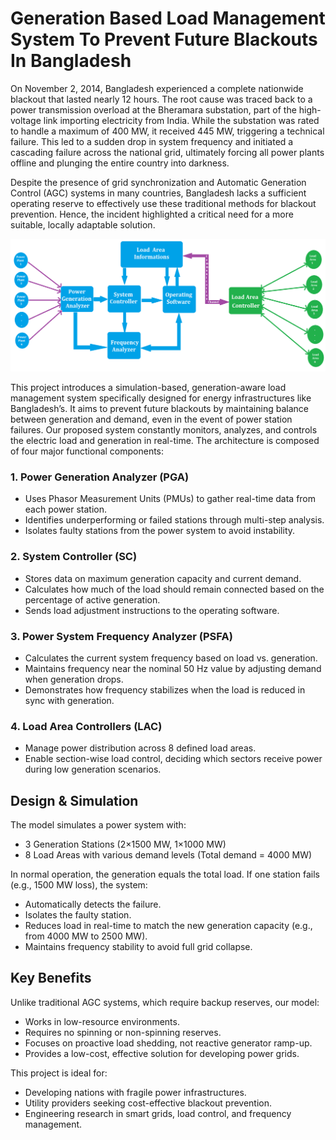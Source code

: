 # Generation Based Load Management System To Prevent Future Blackouts In Bangladesh
On November 2, 2014, Bangladesh experienced a complete nationwide blackout that lasted nearly 12 hours. The root cause was traced back to a power transmission overload at the Bheramara substation, part of the high-voltage link importing electricity from India. While the substation was rated to handle a maximum of 400 MW, it received 445 MW, triggering a technical failure. This led to a sudden drop in system frequency and initiated a cascading failure across the national grid, ultimately forcing all power plants offline and plunging the entire country into darkness.

Despite the presence of grid synchronization and Automatic Generation Control (AGC) systems in many countries, Bangladesh lacks a sufficient operating reserve to effectively use these traditional methods for blackout prevention. Hence, the incident highlighted a critical need for a more suitable, locally adaptable solution.

![Block Diagram of Our Proposed Model.png](https://github.com/mehedihassanarman/Generation-Based-Load-Management-System-to-Prevent-Future-Blackouts-in-Bangladesh/blob/main/Project%20Image/Block%20Diagram%20of%20Our%20Proposed%20Model.png)

This project introduces a simulation-based, generation-aware load management system specifically designed for energy infrastructures like Bangladesh’s. It aims to prevent future blackouts by maintaining balance between generation and demand, even in the event of power station failures. Our proposed system constantly monitors, analyzes, and controls the electric load and generation in real-time. The architecture is composed of four major functional components:

### 1. Power Generation Analyzer (PGA)
- Uses Phasor Measurement Units (PMUs) to gather real-time data from each power station.
- Identifies underperforming or failed stations through multi-step analysis.
- Isolates faulty stations from the power system to avoid instability.
### 2. System Controller (SC)
- Stores data on maximum generation capacity and current demand.
- Calculates how much of the load should remain connected based on the percentage of active generation.
- Sends load adjustment instructions to the operating software.
### 3. Power System Frequency Analyzer (PSFA)
- Calculates the current system frequency based on load vs. generation.
- Maintains frequency near the nominal 50 Hz value by adjusting demand when generation drops.
- Demonstrates how frequency stabilizes when the load is reduced in sync with generation.
### 4. Load Area Controllers (LAC)
- Manage power distribution across 8 defined load areas.
- Enable section-wise load control, deciding which sectors receive power during low generation scenarios.

## Design & Simulation
The model simulates a power system with:
- 3 Generation Stations (2×1500 MW, 1×1000 MW)
- 8 Load Areas with various demand levels (Total demand = 4000 MW)

In normal operation, the generation equals the total load. If one station fails (e.g., 1500 MW loss), the system:
- Automatically detects the failure.
- Isolates the faulty station.
- Reduces load in real-time to match the new generation capacity (e.g., from 4000 MW to 2500 MW).
- Maintains frequency stability to avoid full grid collapse.

## Key Benefits
Unlike traditional AGC systems, which require backup reserves, our model:
- Works in low-resource environments.
- Requires no spinning or non-spinning reserves.
- Focuses on proactive load shedding, not reactive generator ramp-up.
- Provides a low-cost, effective solution for developing power grids.

This project is ideal for:
- Developing nations with fragile power infrastructures.
- Utility providers seeking cost-effective blackout prevention.
- Engineering research in smart grids, load control, and frequency management.
